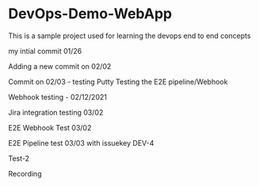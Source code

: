 # DevOps-Demo-WebApp
This is a sample project used for learning the devops end to end concepts

my intial commit 01/26

Adding a new commit on 02/02

Commit on 02/03 - testing Putty
Testing the E2E pipeline/Webhook

Webhook testing - 02/12/2021

Jira integration testing 03/02

E2E Webhook Test 03/02

E2E Pipeline test 03/03 with issuekey DEV-4

Test-2

Recording
